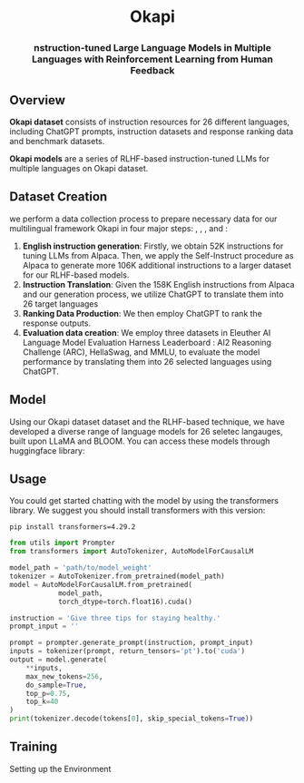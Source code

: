 <h1 align="center"> <p> Okapi </p></h1>
<h3 align="center">
    <p>nstruction-tuned Large Language Models in Multiple Languages with Reinforcement Learning from Human Feedback</p>
</h3>

## Overview

**Okapi dataset** consists of instruction resources for 26 different languages, including ChatGPT prompts, instruction datasets and response ranking data and benchmark datasets.

**Okapi models** are a series of RLHF-based instruction-tuned LLMs for multiple languages on Okapi dataset.

## Dataset Creation

we perform a data collection process to prepare necessary data for our multilingual framework Okapi in four major steps: , , , and :

1. **English instruction generation**: Firstly, we obtain 52K instructions for tuning LLMs from Alpaca. Then, we apply the Self-Instruct procedure as Alpaca to generate more 106K additional instructions to a larger dataset for our RLHF-based models.
2. **Instruction Translation**: Given the 158K English instructions from Alpaca
and our generation process, we utilize ChatGPT to translate them into 26 target languages
3. **Ranking Data Production**: We then employ ChatGPT to rank the response outputs.
4. **Evaluation data creation**: We employ three datasets in Eleuther AI Language Model Evaluation Harness Leaderboard : AI2 Reasoning Challenge (ARC), HellaSwag, and MMLU, to evaluate the model performance by translating them into 26 selected languages using ChatGPT.

## Model
Using our Okapi dataset dataset and the RLHF-based technique, we have developed a diverse range of language models for 26 seletec langauges, built upon LLaMA and BLOOM. You can access these models through huggingface library:


## Usage
You could get started chatting with the model by using the transformers library. We suggest you should install transformers with this version:
```
pip install transformers=4.29.2
```


```python
from utils import Prompter
from transformers import AutoTokenizer, AutoModelForCausalLM

model_path = 'path/to/model_weight'
tokenizer = AutoTokenizer.from_pretrained(model_path)
model = AutoModelForCausalLM.from_pretrained(
            model_path,
            torch_dtype=torch.float16).cuda()

instruction = 'Give three tips for staying healthy.'
prompt_input = ''

prompt = prompter.generate_prompt(instruction, prompt_input)
inputs = tokenizer(prompt, return_tensors='pt').to('cuda')
output = model.generate(
    **inputs,
    max_new_tokens=256,
    do_sample=True,
    top_p=0.75,
    top_k=40
)
print(tokenizer.decode(tokens[0], skip_special_tokens=True))
```

## Training

Setting up the Environment

